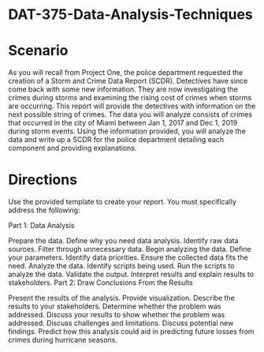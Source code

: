 # DAT-375-Data-Analysis-Techniques
# Scenario
As you will recall from Project One, the police department requested the creation of a Storm and Crime Data Report (SCDR). Detectives have since come back with some new information. They are now investigating the crimes during storms and examining the rising cost of crimes when storms are occurring. This report will provide the detectives with information on the next possible string of crimes. The data you will analyze consists of crimes that occurred in the city of Miami between Jan 1, 2017 and Dec 1, 2019 during storm events. Using the information provided, you will analyze the data and write up a SCDR for the police department detailing each component and providing explanations.

# Directions
Use the provided template to create your report. You must specifically address the following:

Part 1: Data Analysis

Prepare the data.
Define why you need data analysis.
Identify raw data sources.
Filter through unnecessary data.
Begin analyzing the data.
Define your parameters.
Identify data priorities.
Ensure the collected data fits the need.
Analyze the data.
Identify scripts being used.
Run the scripts to analyze the data.
Validate the output.
Interpret results and explain results to stakeholders.
Part 2: Draw Conclusions From the Results

Present the results of the analysis.
Provide visualization.
Describe the results to your stakeholders.
Determine whether the problem was addressed.
Discuss your results to show whether the problem was addressed.
Discuss challenges and limitations.
Discuss potential new findings.
Predict how this analysis could aid in predicting future losses from crimes during hurricane seasons.
